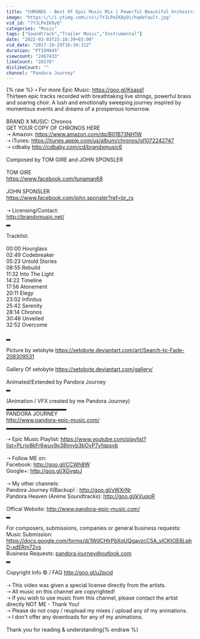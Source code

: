 ```yaml
---
title: "CHRONOS - Best Of Epic Music Mix | Powerful Beautiful Orchestral Music | BRAND X MUSIC"
image: "https:\/\/i.ytimg.com\/vi\/7YJLPeIK8yQ\/hqdefault.jpg"
vid_id: "7YJLPeIK8yQ"
categories: "Music"
tags: ["Soundtrack","Trailer Music","Instrumental"]
date: "2022-03-03T23:10:39+03:00"
vid_date: "2017-10-29T16:34:31Z"
duration: "PT35M44S"
viewcount: "2467433"
likeCount: "26570"
dislikeCount: ""
channel: "Pandora Journey"
---
```

{% raw %}➝ For more Epic Music: <a rel="nofollow" target="blank" href="https://goo.gl/Ksasa1">https://goo.gl/Ksasa1</a><br />Thirteen epic tracks recorded with breathtaking live strings, powerful brass and soaring choir.  A lush and emotionally sweeping journey inspired by momentous events and dreams of a prosperous tomorrow.  <br /><br />BRAND X MUSIC: Chronos<br />GET YOUR COPY OF CHRONOS HERE <br />➝ Amazon: <a rel="nofollow" target="blank" href="https://www.amazon.com/dp/B01B73NH1W">https://www.amazon.com/dp/B01B73NH1W</a><br />➝ iTunes: <a rel="nofollow" target="blank" href="https://itunes.apple.com/us/album/chronos/id1072242747">https://itunes.apple.com/us/album/chronos/id1072242747</a><br />➝ cdbaby <a rel="nofollow" target="blank" href="http://cdbaby.com/cd/brandxmusic6">http://cdbaby.com/cd/brandxmusic6</a><br /><br />Composed by TOM GIRE and JOHN SPONSLER <br /><br />TOM GIRE<br /><a rel="nofollow" target="blank" href="https://www.facebook.com/tunaman68">https://www.facebook.com/tunaman68</a><br /><br />JOHN SPONSLER<br /><a rel="nofollow" target="blank" href="https://www.facebook.com/john.sponsler?ref=br_rs">https://www.facebook.com/john.sponsler?ref=br_rs</a><br /><br />➝  Licensing/Contact:<br /><a rel="nofollow" target="blank" href="http://brandxmusic.net/">http://brandxmusic.net/</a><br />▂<br /><br />Tracklist: <br /><br />00:00 Hourglass<br />02:49 Codebreaker<br />05:23 Untold Stories<br />08:55 Rebuild<br />11:32 Into The Light<br />14:22 Timeline<br />17:56 Atonement<br />20:11 Elegy<br />23:02 Infinitus<br />25:42 Serenity<br />28:14 Chronos<br />30:46 Unveiled<br />32:52 Overcome<br /><br />▂<br /><br />Picture by xetobyte <a rel="nofollow" target="blank" href="https://xetobyte.deviantart.com/art/Search-to-Fade-208309531">https://xetobyte.deviantart.com/art/Search-to-Fade-208309531</a><br /><br />Gallery Of xetobyte <a rel="nofollow" target="blank" href="https://xetobyte.deviantart.com/gallery/">https://xetobyte.deviantart.com/gallery/</a><br /><br />Animated/Extended by Pandora Journey<br />▂<br /><br />(Animation / VFX created by me Pandora Journey) <br />▂▂▂▂▂▂▂▂▂▂▂▂▂▂▂<br />PANDORA JOURNEY<br /><a rel="nofollow" target="blank" href="http://www.pandora-epic-music.com/">http://www.pandora-epic-music.com/</a><br />▂▂▂▂▂▂▂▂▂▂▂▂▂▂▂<br /><br />➝ Epic Music Playlist: <a rel="nofollow" target="blank" href="https://www.youtube.com/playlist?list=PLrjo8kFr6wuy9x38Imyb3bOvP7vfqpsvb">https://www.youtube.com/playlist?list=PLrjo8kFr6wuy9x38Imyb3bOvP7vfqpsvb</a><br /><br />➝ Follow ME on: <br />Facebook: <a rel="nofollow" target="blank" href="http://goo.gl/CCWh8W">http://goo.gl/CCWh8W</a><br />Google+: <a rel="nofollow" target="blank" href="http://goo.gl/XGvgpJ">http://goo.gl/XGvgpJ</a><br /><br />➝ My other channels:<br />Pandora Journey II(Backup) : <a rel="nofollow" target="blank" href="http://goo.gl/vWXrNr">http://goo.gl/vWXrNr</a><br />Pandora Heaven (Anime Soundtracks): <a rel="nofollow" target="blank" href="http://goo.gl/kVuqoR">http://goo.gl/kVuqoR</a><br /><br />Offical Website: <a rel="nofollow" target="blank" href="http://www.pandora-epic-music.com/">http://www.pandora-epic-music.com/</a><br />▂<br /><br />For composers, submissions, companies or general business requests:<br />Music Submission: <a rel="nofollow" target="blank" href="https://docs.google.com/forms/d/1WdCHlrPbXqUQgavzcC5A_yICKtOE6LphD-xdERm72vs">https://docs.google.com/forms/d/1WdCHlrPbXqUQgavzcC5A_yICKtOE6LphD-xdERm72vs</a><br />Business Requests: pandora.journey@outlook.com<br />▂<br /><br /> Copyright Info © / FAQ <a rel="nofollow" target="blank" href="http://goo.gl/u2pcid">http://goo.gl/u2pcid</a><br /><br />➝ This video was given a special license directly from the artists. <br />➝ All music on this channel are copyrighted! <br />➝ If you wish to use music from this channel, please contact the artist directly NOT ME - Thank You! <br />➝ Please do not copy / reupload my mixes / upload any of my animations.<br />➝ I don't offer any downloads for any of my animations.<br /><br />Thank you for reading &amp; understanding{% endraw %}
